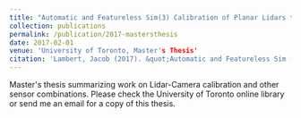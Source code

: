 ```yaml
---
title: "Automatic and Featureless Sim(3) Calibration of Planar Lidars to Egomotion Sensors"
collection: publications
permalink: /publication/2017-mastersthesis
date: 2017-02-01
venue: 'University of Toronto, Master's Thesis'
citation: 'Lambert, Jacob (2017). &quot;Automatic and Featureless Sim (3) Calibration of Planar Lidars to Egomotion Sensors&quot; <i>Master's Thesis</i>, University of Toronto.'
---
```

Master's thesis summarizing work on Lidar-Camera calibration and other sensor combinations. Please check the University of Toronto online library or send me an email for a copy of this thesis.